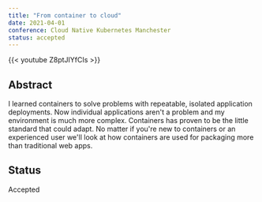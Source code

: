 ```yaml
---
title: "From container to cloud"
date: 2021-04-01
conference: Cloud Native Kubernetes Manchester
status: accepted
---
```


{{< youtube Z8ptJIYfCIs >}}

## Abstract
I learned containers to solve problems with repeatable, isolated application deployments.
Now individual applications aren't a problem and my environment is much more complex.
Containers has proven to be the little standard that could adapt.
No matter if you're new to containers or an experienced user we'll look at how containers are used for packaging more than traditional web apps.

## Status
Accepted
